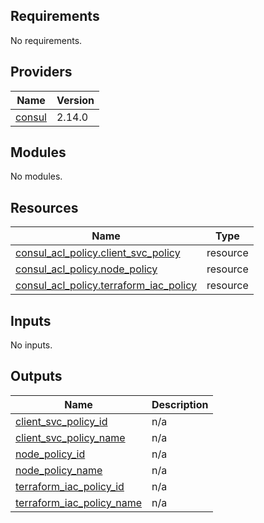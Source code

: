 <!-- BEGIN_TF_DOCS -->
## Requirements

No requirements.

## Providers

| Name | Version |
|------|---------|
| <a name="provider_consul"></a> [consul](#provider\_consul) | 2.14.0 |

## Modules

No modules.

## Resources

| Name | Type |
|------|------|
| [consul_acl_policy.client_svc_policy](https://registry.terraform.io/providers/hashicorp/consul/latest/docs/resources/acl_policy) | resource |
| [consul_acl_policy.node_policy](https://registry.terraform.io/providers/hashicorp/consul/latest/docs/resources/acl_policy) | resource |
| [consul_acl_policy.terraform_iac_policy](https://registry.terraform.io/providers/hashicorp/consul/latest/docs/resources/acl_policy) | resource |

## Inputs

No inputs.

## Outputs

| Name | Description |
|------|-------------|
| <a name="output_client_svc_policy_id"></a> [client\_svc\_policy\_id](#output\_client\_svc\_policy\_id) | n/a |
| <a name="output_client_svc_policy_name"></a> [client\_svc\_policy\_name](#output\_client\_svc\_policy\_name) | n/a |
| <a name="output_node_policy_id"></a> [node\_policy\_id](#output\_node\_policy\_id) | n/a |
| <a name="output_node_policy_name"></a> [node\_policy\_name](#output\_node\_policy\_name) | n/a |
| <a name="output_terraform_iac_policy_id"></a> [terraform\_iac\_policy\_id](#output\_terraform\_iac\_policy\_id) | n/a |
| <a name="output_terraform_iac_policy_name"></a> [terraform\_iac\_policy\_name](#output\_terraform\_iac\_policy\_name) | n/a |
<!-- END_TF_DOCS -->